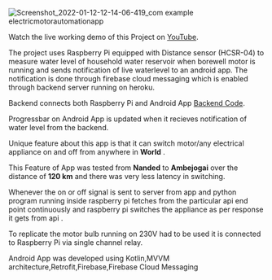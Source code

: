 

![Screenshot_2022-01-12-12-14-06-419_com example electricmotorautomationapp](https://user-images.githubusercontent.com/68183759/149087280-19807651-d910-4a5e-a7f5-d345d2ee1c3b.jpg)




Watch the live working demo of this Project on [YouTube](https://www.youtube.com/watch?v=uo8SwsEWS_E).

The project uses Raspberry Pi equipped with Distance sensor (HCSR-04) to measure water level of household water reservoir when borewell motor is running and sends notification of live waterlevel to an android app. The notification is done through firebase cloud messaging which is enabled through backend server running on heroku.

Backend connects both Raspberry Pi and Android App 
[Backend Code](https://github.com/yogirajthombre/ElectricMotorAutomation-Node.js-app).

Progressbar on Android App is updated when it recieves notification of water level from the backend.

Unique feature about this app is that it can switch motor/any electrical appliance on and off from anywhere in **World** .

This Feature of App was tested from **Nanded** to **Ambejogai** over the distance of **120 km** and there was very less latency in switching.

Whenever the on or off signal is sent to server from app and python program running inside raspberry pi fetches from the particular api end point continuously and raspberry pi switches the appliance as per response it gets from api .

To replicate the motor bulb running on 230V had to be used it is connected to Raspberry Pi via single channel relay.

Android App was developed using Kotlin,MVVM architecture,Retrofit,Firebase,Firebase Cloud Messaging
